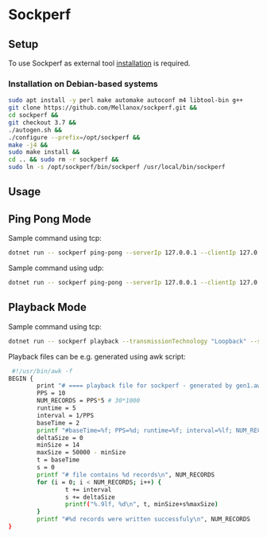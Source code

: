 # Sockperf

## Setup
To use Sockperf as external tool [installation](https://github.com/Mellanox/sockperf) is required.

### Installation on Debian-based systems
```bash
sudo apt install -y perl make automake autoconf m4 libtool-bin g++
git clone https://github.com/Mellanox/sockperf.git && 
cd sockperf &&
git checkout 3.7 && 
./autogen.sh &&
./configure --prefix=/opt/sockperf &&
make -j4 &&
sudo make install &&
cd .. && sudo rm -r sockperf &&
sudo ln -s /opt/sockperf/bin/sockperf /usr/local/bin/sockperf
```

## Usage
## Ping Pong Mode
Sample command using tcp:
```bash
dotnet run -- sockperf ping-pong --serverIp 127.0.0.1 --clientIp 127.0.0.1 --port 11111 --time 1 --msgs-per-sec 100,500 --msg-size 500 --tcp --transmissionTechnology "Loopback" --comment "Test Comment 3"
```

Sample command using udp:
```bash
dotnet run -- sockperf ping-pong --serverIp 127.0.0.1 --clientIp 127.0.0.1 --port 11111 --time 1 --msgs-per-sec 100,500 --msg-size 500 --udp --transmissionTechnology "Loopback" --comment "Test Comment 3" 
```

## Playback Mode
Sample command using tcp:
```bash
dotnet run -- sockperf playback --transmissionTechnology "Loopback" --serverIp 127.0.0.1 --clientIp 127.0.0.1 --tcp --files test.pfile,test.pfile 
```
Playback files can be e.g. generated using awk script:
```bash
 #!/usr/bin/awk -f
BEGIN {
        print "# ==== playback file for sockperf - generated by gen1.awk ===="
        PPS = 10
        NUM_RECORDS = PPS*5 # 30*1000
        runtime = 5
        interval = 1/PPS
        baseTime = 2
        printf "#baseTime=%f; PPS=%d; runtime=%f; interval=%lf; NUM_RECORDS=%d\n", baseTime, PPS, runtime, interval, NUM_RECORDS
        deltaSize = 0
        minSize = 14
        maxSize = 50000 - minSize
        t = baseTime
        s = 0
        printf "# file contains %d records\n", NUM_RECORDS
        for (i = 0; i < NUM_RECORDS; i++) {
                t += interval
                s += deltaSize
                printf("%.9lf, %d\n", t, minSize+s%maxSize)
        }
        printf "#%d records were written successfuly\n", NUM_RECORDS
}
```
